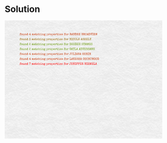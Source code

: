 # Solution
![alt text](https://github.com/Rosaverde/UoL_ITP1_Sleuth/blob/main/701-2/solution.jpg?raw=true)